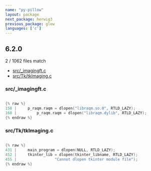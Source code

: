 ```yaml
---
name: "py-pillow"
layout: package
next_package: herwig3
previous_package: glew
languages: ['c']
---
```

## 6.2.0
2 / 1062 files match

 - [src/_imagingft.c](#src_imagingftc)
 - [src/Tk/tkImaging.c](#srctktkimagingc)

### src/_imagingft.c

```c

{% raw %}
158 |     p_raqm.raqm = dlopen("libraqm.so.0", RTLD_LAZY);
160 |         p_raqm.raqm = dlopen("libraqm.dylib", RTLD_LAZY);
{% endraw %}

```
### src/Tk/tkImaging.c

```c

{% raw %}
431 |     main_program = dlopen(NULL, RTLD_LAZY);
452 |     tkinter_lib = dlopen(tkinter_libname, RTLD_LAZY);
455 |                 "Cannot dlopen tkinter module file");
{% endraw %}

```